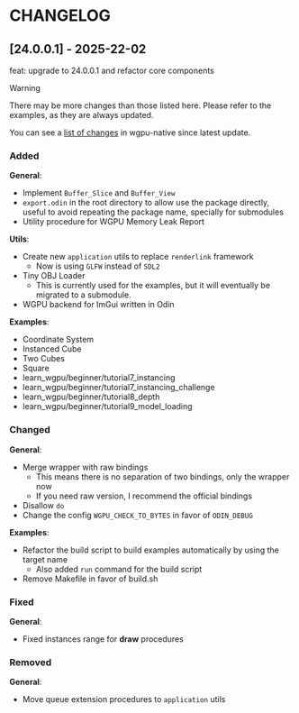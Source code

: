 # CHANGELOG

## [24.0.0.1] - 2025-22-02

feat: upgrade to 24.0.0.1 and refactor core components

> [!WARNING]
> There may be more changes than those listed here. Please refer to the examples, as
> they are always updated.

You can see a [list of changes](https://github.com/gfx-rs/wgpu-native/pull/427) in wgpu-native
since latest update.

### Added

**General**:

- Implement `Buffer_Slice` and `Buffer_View`
- `export.odin` in the root directory to allow use the package directly, useful to avoid
repeating the package name, specially for submodules
- Utility procedure for WGPU Memory Leak Report

**Utils**:

- Create new `application` utils to replace `renderlink` framework
  - Now is using `GLFW` instead of `SDL2`
- Tiny OBJ Loader
  - This is currently used for the examples, but it will eventually be migrated to a submodule.
- WGPU backend for ImGui written in Odin

**Examples**:

- Coordinate System
- Instanced Cube
- Two Cubes
- Square
- learn_wgpu/beginner/tutorial7_instancing
- learn_wgpu/beginner/tutorial7_instancing_challenge
- learn_wgpu/beginner/tutorial8_depth
- learn_wgpu/beginner/tutorial9_model_loading

### Changed

**General**:

- Merge wrapper with raw bindings
  - This means there is no separation of two bindings, only the wrapper now
  - If you need raw version, I recommend the official bindings
- Disallow `do`
- Change the config `WGPU_CHECK_TO_BYTES` in favor of `ODIN_DEBUG`

**Examples**:

- Refactor the build script to build examples automatically by using the target name
  - Also added `run` command for the build script
- Remove Makefile in favor of build.sh

### Fixed

**General**:

- Fixed instances range for **draw** procedures

### Removed

**General**:

- Move queue extension procedures to `application` utils
